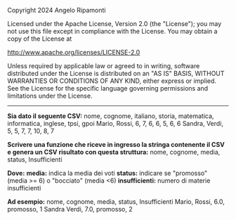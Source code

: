 Copyright 2024 Angelo Ripamonti

Licensed under the Apache License, Version 2.0 (the "License");
you may not use this file except in compliance with the License.
You may obtain a copy of the License at

   http://www.apache.org/licenses/LICENSE-2.0

Unless required by applicable law or agreed to in writing, software
distributed under the License is distributed on an "AS IS" BASIS,
WITHOUT WARRANTIES OR CONDITIONS OF ANY KIND, either express or implied.
See the License for the specific language governing permissions and
limitations under the License.

---

**Sia dato il seguente CSV:**
nome, cognome, italiano, storia, matematica, informatica, inglese, tpsi, gpoi
Mario, Rossi, 6, 7, 6, 6, 5, 6, 6
Sandra, Verdi, 5, 5, 7, 7, 10, 8, 7

**Scrivere una funzione che riceve in ingresso la stringa contenente il CSV e genera un CSV risultato con questa struttura:**
nome, cognome, media, status, Insufficienti

**Dove:**
**media:** indica la media dei voti
**status:** indicare se "promosso" (media >= 6) o "bocciato" (media <6)
**insufficienti:** numero di materie insufficienti

**Ad esempio:**
nome, cognome, media, status, Insufficienti
Mario, Rossi, 6.0, promosso, 1
Sandra Verdi, 7.0, promosso, 2
